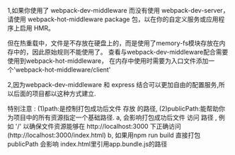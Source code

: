 
1,如果你使用了 webpack-dev-middleware 而没有使用 webpack-dev-server，
请使用 webpack-hot-middleware package 包，以在你的自定义服务或应用程序上启用 HMR。

但在热重载中，文件是不存放在硬盘上的，而是使用了memory-fs模块存放在内存中的，因此原始规则不能使用了。
查看与webpack-dev-middleware配合需要使用到webpack-hot-middleware，
在内存中使用时需要为入口文件添加一个'webpack-hot-middleware/client'


2,因为webpack-dev-middleware 和 express 结合可以更加自由的配置服务,所以后面的项目都以这种方式建立.


 特别注意 :
 (1)path:是控制打包成功后文件   存放   的路径,
 (2)publicPath:能帮助你为项目中的所有资源指定一个基础路径.
  a, 会影响打包成功后文件  访问   路径 , 例如 '/'  以确保文件资源能够在 http://localhost:3000 下正确访问 (http://localhost:3000/index.html)
  b, 如果用npm run build 直接打包 publicPath 会影响 index.html里引用app.bundle.js的路径

